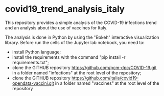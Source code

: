 # covid19_trend_analysis_italy
This repository provides a simple analysis of the COVID-19 infections trend and an analysis about the use of vaccines for Italy.

The analysis is done in Python by using the "Bokeh" interactive visualization library.
Before run the cells of the Jupyter lab notebook, you need to:

- install Python language;
- install the requirements with the command "pip install -r requirements.txt";
- clone the GITHUB repository https://github.com/pcm-dpc/COVID-19.git in a folder named "infections" at the root level of the repository;
- clone the GITHUB repository https://github.com/italia/covid19-opendata-vaccini.git in a folder named "vaccines" at the root level of the repository
